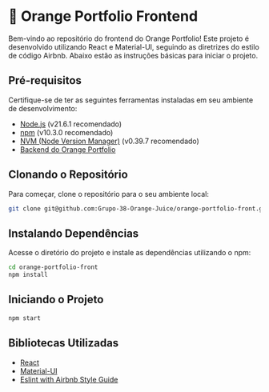 # 🍊 Orange Portfolio Frontend

Bem-vindo ao repositório do frontend do Orange Portfolio! Este projeto é desenvolvido utilizando React e Material-UI, seguindo as diretrizes do estilo de código Airbnb. Abaixo estão as instruções básicas para iniciar o projeto.

## Pré-requisitos

Certifique-se de ter as seguintes ferramentas instaladas em seu ambiente de desenvolvimento:

- [Node.js](https://nodejs.org/) (v21.6.1 recomendado)
- [npm](https://www.npmjs.com/) (v10.3.0 recomendado)
- [NVM (Node Version Manager)](https://github.com/nvm-sh/nvm) (v0.39.7 recomendado)
- [Backend do Orange Portfolio](https://github.com/Grupo-38-Orange-Juice/orange-portfolio-back)

## Clonando o Repositório

Para começar, clone o repositório para o seu ambiente local:

```bash
git clone git@github.com:Grupo-38-Orange-Juice/orange-portfolio-front.git
```
## Instalando Dependências

Acesse o diretório do projeto e instale as dependências utilizando o npm:

```bash
cd orange-portfolio-front
npm install
```

## Iniciando o Projeto
```bash
npm start
```
## Bibliotecas Utilizadas

- [React](https://reactjs.org/)
- [Material-UI](https://material-ui.com/)
- [Eslint with Airbnb Style Guide](https://www.npmjs.com/package/eslint-config-airbnb)
